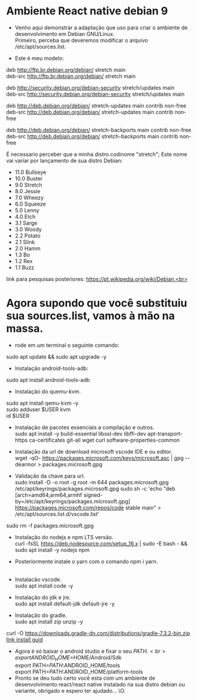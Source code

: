 # Ambiente React native debian 9


* Venho aqui demonstrar a adaptação que uso para criar o ambiente de desenvolvimento em Debian GNU/Linux.<br>
Primeiro, perceba que deveremos modificar o arquivo /etc/apt/sources.list.

* Este é meu modelo:<br>

deb http://ftp.br.debian.org/debian/ stretch main <br>
deb-src http://ftp.br.debian.org/debian/ stretch main <br>

deb http://security.debian.org/debian-security stretch/updates main <br>
deb-src http://security.debian.org/debian-security stretch/updates main <br>

deb http://deb.debian.org/debian/ stretch-updates main contrib non-free <br>
deb-src http://deb.debian.org/debian/ stretch-updates main contrib non-free <br>

deb http://deb.debian.org/debian/ stretch-backports main contrib non-free <br>
deb-src http://deb.debian.org/debian/ stretch-backports main contrib non-free <br>

É necessario perceber que a minha distro codinome "stretch"; Este nome vai variar por lançamento de sua distro Debian:

 	  	
* 11.0  Bullseye
* 10.0  Buster  
* 9.0   Stretch  
* 8.0   Jessie  
* 7.0   Wheezy  
* 6.0   Squeeze  
* 5.0   Lenny   
* 4.0 	 Etch   
* 3.1 	 Sarge 	
* 3.0 	 Woody 	    
* 2.2 	 Potato 	
* 2.1 	 Slink 	
* 2.0 	 Hamm 	       
* 1.3 	 Bo 	      
* 1.2 	 Rex 	        
* 1.1 	 Buzz 	       

link para pesquisas posteriores: https://pt.wikipedia.org/wiki/Debian.<br>

# Agora supondo que você substituiu sua sources.list, vamos à mão na massa.<br>

* rode em um terminal o seguinte comando:<br>

sudo apt update && sudo apt upgrade -y

* Instalação android-tools-adb:

sudo apt install android-tools-adb

* Instalação do quemu-kvm.<br>

sudo apt install qemu-kvm -y <br>
sudo adduser $USER kvm<br>
id $USER<br>

* Instalação de pacotes essenciais a compilação e outros.<br>
sudo apt install -y build-essential libssl-dev libffi-dev apt-transport-https ca-certificates git-all wget curl software-properties-common<br>

* Instalação da url de download microsoft vscode IDE e ou editor.<br>
wget -qO- https://packages.microsoft.com/keys/microsoft.asc | gpg --dearmor > packages.microsoft.gpg

* Validação da chave para url.<br>
sudo install -D -o root -g root -m 644 packages.microsoft.gpg /etc/apt/keyrings/packages.microsoft.gpg
sudo sh -c 'echo "deb [arch=amd64,arm64,armhf signed-by=/etc/apt/keyrings/packages.microsoft.gpg] https://packages.microsoft.com/repos/code stable main" > /etc/apt/sources.list.d/vscode.list'

sudo rm -f packages.microsoft.gpg

* Instalação do nodejs e npm LTS versão.<br>
curl -fsSL https://deb.nodesource.com/setup_16.x | sudo -E bash - &&\
sudo apt install -y nodejs npm 

* Posteriormente instale o yarn com o comando npm i yarn.<br><br>

* Instalacão vscode.<br>
sudo apt install code -y

* Instalação do jdk e jre.<br>
sudo apt install default-jdk default-jre -y

* Instalação do gradle.<br>
sudo apt install zip unzip  -y

curl -O https://downloads.gradle-dn.com/distributions/gradle-7.3.2-bin.zip<br>
[link install guid](https://docs.gradle.org/7.3.2/userguide/installation.html)

* Agora é só baixar o android studio e fixar o seu $PATH.<br>
export ANDROID_HOME=$HOME/Android/Sdk<br>
export PATH=$PATH:$ANDROID_HOME/tools<br>
export PATH=$PATH:$ANDROID_HOME/platform-tools<br>
* Pronto se deu tudo certo você esta com um ambiente de desenvolvimento react/react native instalado na sua distro debian ou variante, obrigado e espero ter ajudado... \O.

